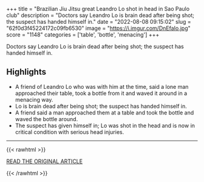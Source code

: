 +++
title = "Brazilian Jiu Jitsu great Leandro Lo shot in head in Sao Paulo club"
description = "Doctors say Leandro Lo is brain dead after being shot; the suspect has handed himself in."
date = "2022-08-08 09:15:02"
slug = "62f0d3f45224172c09fb6530"
image = "https://i.imgur.com/DnEfaIo.jpg"
score = "1148"
categories = ['table', 'bottle', 'menacing']
+++

Doctors say Leandro Lo is brain dead after being shot; the suspect has handed himself in.

## Highlights

- A friend of Leandro Lo who was with him at the time, said a lone man approached their table, took a bottle from it and waved it around in a menacing way.
- Lo is brain dead after being shot; the suspect has handed himself in.
- A friend said a man approached them at a table and took the bottle and waved the bottle around.
- The suspect has given himself in; Lo was shot in the head and is now in critical condition with serious head injuries.

---

{{< rawhtml >}}
  <p class="article-category">
    <a target="_blank" href="https://www.bbc.co.uk/news/world-latin-america-62456672">READ THE ORIGINAL ARTICLE</a>
  </p>
{{< /rawhtml >}}
